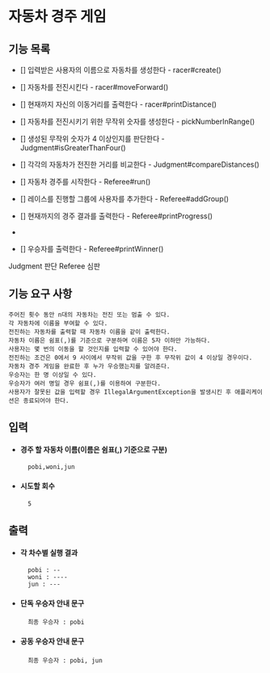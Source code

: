 # 자동차 경주 게임

## 기능 목록
- [] 입력받은 사용자의 이름으로 자동차를 생성한다 - racer#create()
- [] 자동차를 전진시킨다 - racer#moveForward()
- [] 현재까지 자신의 이동거리를 출력한다 - racer#printDistance()


- [] 자동차를 전진시키기 위한 무작위 숫자를 생성한다 - pickNumberInRange()
- [] 생성된 무작위 숫자가 4 이상인지를 판단한다 - Judgment#isGreaterThanFour()
- [] 각각의 자동차가 전진한 거리를 비교한다 - Judgment#compareDistances()


- [] 자동차 경주를 시작한다 - Referee#run()
- [] 레이스를 진행할 그룹에 사용자를 추가한다 - Referee#addGroup()
- [] 현재까지의 경주 결과를 출력한다 - Referee#printProgress()
- 
- [] 우승자를 출력한다 - Referee#printWinner()

Judgment 판단
Referee 심판

## 기능 요구 사항

    주어진 횟수 동안 n대의 자동차는 전진 또는 멈출 수 있다.
    각 자동차에 이름을 부여할 수 있다.
    전진하는 자동차를 출력할 때 자동차 이름을 같이 출력한다.
    자동차 이름은 쉼표(,)를 기준으로 구분하며 이름은 5자 이하만 가능하다.
    사용자는 몇 번의 이동을 할 것인지를 입력할 수 있어야 한다.
    전진하는 조건은 0에서 9 사이에서 무작위 값을 구한 후 무작위 값이 4 이상일 경우이다.
    자동차 경주 게임을 완료한 후 누가 우승했는지를 알려준다.
    우승자는 한 명 이상일 수 있다.
    우승자가 여러 명일 경우 쉼표(,)를 이용하여 구분한다.
    사용자가 잘못된 값을 입력할 경우 IllegalArgumentException을 발생시킨 후 애플리케이션은 종료되어야 한다.

## 입력
- #### 경주 할 자동차 이름(이름은 쉼표(,) 기준으로 구분)
        pobi,woni,jun
- #### 시도할 회수
        5

## 출력
- #### 각 차수별 실행 결과
        pobi : --
        woni : ----
        jun : ---

- #### 단독 우승자 안내 문구
        최종 우승자 : pobi

- #### 공동 우승자 안내 문구
        최종 우승자 : pobi, jun
